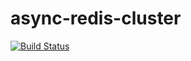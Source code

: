 # async-redis-cluster

[![Build Status](https://travis-ci.org/4xxi/async-redis-cluster.svg?branch=master)](https://travis-ci.org/4xxi/async-redis-cluster)